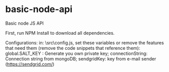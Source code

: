 # basic-node-api
Basic node JS API


First, run NPM Install to download all dependencies.

Configurations:
in: \src\config.js, set these variables or remove the features that need them (remove the code snippets that reference them):
  global.SALT_KEY : Generate you own private key;
  connectionString: Connection string from mongoDB;
  sendgridKey: key from e-mail sender (https://sendgrid.com/)
